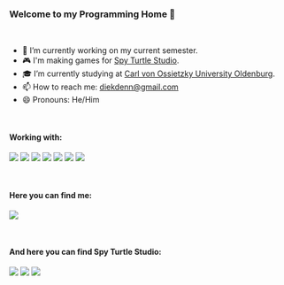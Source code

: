### Welcome to my Programming Home 👋
&nbsp;

- 🔭 I’m currently working on my current semester.
- 🎮 I'm making games for [Spy Turtle Studio][STS].
- 🎓 I’m currently studying at [Carl von Ossietzky University Oldenburg][Uni].
- 📫 How to reach me: diekdenn@gmail.com
- 😄 Pronouns: He/Him

&nbsp;
#### Working with:
<img src="https://img.shields.io/badge/python%20-%2314354C.svg?&style=for-the-badge&logo=python&logoColor=white"/> <img src="https://img.shields.io/badge/c%23%20-%23239120.svg?&style=for-the-badge&logo=c-sharp&logoColor=white"/> <img src="https://img.shields.io/badge/java-%23ED8B00.svg?&style=for-the-badge&logo=java&logoColor=white"/> <img src="https://img.shields.io/badge/git%20-%23F05033.svg?&style=for-the-badge&logo=git&logoColor=white"/> <img src="https://img.shields.io/badge/Keras%20-%23D00000.svg?&style=for-the-badge&logo=Keras&logoColor=white"/> <img src="https://img.shields.io/badge/docker%20-%230db7ed.svg?&style=for-the-badge&logo=docker&logoColor=white"/> <img src="https://img.shields.io/badge/Jupyter%20-%23F37626.svg?&style=for-the-badge&logo=Jupyter&logoColor=white"/>

&nbsp;
#### Here you can find me:
[<img src="https://img.shields.io/badge/twitter-%231DA1F2.svg?&style=for-the-badge&logo=twitter&logoColor=white" />][Twitter]

&nbsp;
#### And here you can find Spy Turtle Studio:
[<img src="https://img.shields.io/badge/twitter-%231DA1F2.svg?&style=for-the-badge&logo=twitter&logoColor=white" />][STSTwitter] [<img src="https://img.shields.io/badge/youtube-%23FF0000.svg?&style=for-the-badge&logo=youtube&logoColor=white" />][STSYouTube] [<img src="https://img.shields.io/badge/instagram-%23E4405F.svg?&style=for-the-badge&logo=instagram&logoColor=white" />][STSInstagram]

[Uni]: https://uol.de/en/
[UnityBase]: https://github.com/DDiekmann/BaseGameProject
[Twitter]: https://twitter.com/Feuermoond
[STS]: https://spy-turtle-studio.itch.io/
[STSTwitter]: https://twitter.com/SpyTurtleStudio
[STSYouTube]: https://www.youtube.com/channel/UCX2439dAXupHvZN5Fh9j1aQ/?guided_help_flow=5
[STSInstagram]: https://www.instagram.com/spyturtlestudio/

